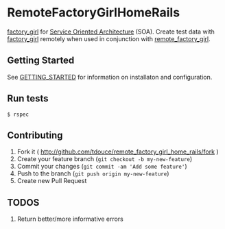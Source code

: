 # RemoteFactoryGirlHomeRails

[factory_girl](https://github.com/thoughtbot/factory_girl) for [Service Oriented Architecture](http://en.wikipedia.org/wiki/Service-oriented_architecture) (SOA). Create test data with [factory_girl](https://github.com/thoughtbot/factory_girl) remotely when used in conjunction with [remote_factory_girl](https://github.com/tdouce/remote_factory_girl).

## Getting Started

See [GETTING_STARTED](https://github.com/tdouce/remote_factory_girl/wiki/Getting-Started) for information on installaton and configuration.


## Run tests


    $ rspec


## Contributing

1. Fork it ( http://github.com/tdouce/remote_factory_girl_home_rails/fork )
2. Create your feature branch (`git checkout -b my-new-feature`)
3. Commit your changes (`git commit -am 'Add some feature'`)
4. Push to the branch (`git push origin my-new-feature`)
5. Create new Pull Request

## TODOS

1. Return better/more informative errors
